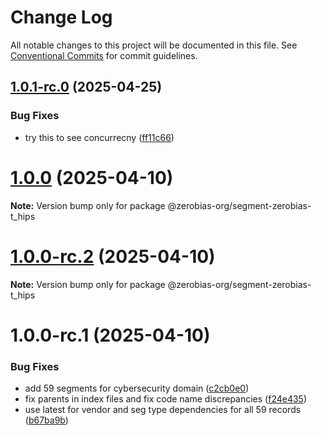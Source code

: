 # Change Log

All notable changes to this project will be documented in this file.
See [Conventional Commits](https://conventionalcommits.org) for commit guidelines.

## [1.0.1-rc.0](https://github.com/zerobias-org/segment/compare/@zerobias-org/segment-zerobias-t_hips@1.0.0...@zerobias-org/segment-zerobias-t_hips@1.0.1-rc.0) (2025-04-25)


### Bug Fixes

* try this to see concurrecny ([ff11c66](https://github.com/zerobias-org/segment/commit/ff11c66d67cb9f185098fd640d4139178d29ae22))





# [1.0.0](https://github.com/zerobias-org/segment/compare/@zerobias-org/segment-zerobias-t_hips@1.0.0-rc.2...@zerobias-org/segment-zerobias-t_hips@1.0.0) (2025-04-10)

**Note:** Version bump only for package @zerobias-org/segment-zerobias-t_hips





# [1.0.0-rc.2](https://github.com/zerobias-org/segment/compare/@zerobias-org/segment-zerobias-t_hips@1.0.0-rc.1...@zerobias-org/segment-zerobias-t_hips@1.0.0-rc.2) (2025-04-10)

**Note:** Version bump only for package @zerobias-org/segment-zerobias-t_hips





# 1.0.0-rc.1 (2025-04-10)


### Bug Fixes

* add 59 segments for cybersecurity domain ([c2cb0e0](https://github.com/zerobias-org/segment/commit/c2cb0e0c1f1eabb51d7f5a6ae6db98c1516fcdbe))
* fix parents in index files and fix code name discrepancies ([f24e435](https://github.com/zerobias-org/segment/commit/f24e4352453caaa05074cc6bb66ee8ed21a4f11d))
* use latest for vendor and seg type dependencies for all 59 records ([b67ba9b](https://github.com/zerobias-org/segment/commit/b67ba9bed7a90fad3b084161ebc603b5b35214b8))
